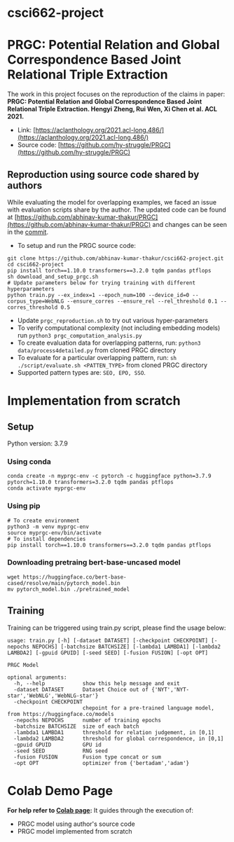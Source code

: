 # csci662-project
# PRGC: Potential Relation and Global Correspondence Based Joint Relational Triple Extraction
The work in this project focuses on the reproduction of the claims in paper:
**PRGC: Potential Relation and Global Correspondence Based Joint Relational Triple Extraction. Hengyi Zheng, Rui Wen, Xi Chen et al. ACL 2021.**
* Link: [https://aclanthology.org/2021.acl-long.486/](https://aclanthology.org/2021.acl-long.486/)
* Source code: [https://github.com/hy-struggle/PRGC](https://github.com/hy-struggle/PRGC)

## Reproduction using source code shared by authors
While evaluating the model for overlapping examples, we faced an issue with evaluation scripts share by the author.
The updated code can be found at [https://github.com/abhinav-kumar-thakur/PRGC](https://github.com/abhinav-kumar-thakur/PRGC) and changes can be seen in the [commit](https://github.com/abhinav-kumar-thakur/PRGC/commit/5a9c77a438ae59076972dc65333d1b78e66eac07#diff-3972a695ff852620b980ed5846b894f4d4e00adb09d8abfc9a81c53564dc1b56).

* To setup and run the PRGC source code:
```shell
git clone https://github.com/abhinav-kumar-thakur/csci662-project.git
cd csci662-project
pip install torch==1.10.0 transformers==3.2.0 tqdm pandas ptflops
sh download_and_setup_prgc.sh
# Update parameters below for trying training with different hyperparameters
python train.py --ex_index=1 --epoch_num=100 --device_id=0 --corpus_type=WebNLG --ensure_corres --ensure_rel --rel_threshold 0.1 --corres_threshold 0.5
```
* Update `prgc_reproduction.sh` to try out various hyper-parameters
* To verify computational complexity (not including embedding models) run `python3 prgc_computation_analysis.py`
* To create evaluation data for overlapping patterns, run: `python3 data/process4detailed.py` from cloned PRGC directory
* To evaluate for a particular overlapping pattern, run: `sh ./script/evaluate.sh <PATTEN_TYPE>` from cloned PRGC directory
* Supported pattern types are: `SEO, EPO, SSO`.

# Implementation from scratch
## Setup 
Python version: 3.7.9
### Using conda
```shell
conda create -n myprgc-env -c pytorch -c huggingface python=3.7.9 pytorch=1.10.0 transformers=3.2.0 tqdm pandas ptflops
conda activate myprgc-env
```
### Using pip
```shell
# To create environment
python3 -m venv myprgc-env
source myprgc-env/bin/activate
# To install dependencies
pip install torch==1.10.0 transformers==3.2.0 tqdm pandas ptflops
```
### Downloading pretraing bert-base-uncased model
```shell
wget https://huggingface.co/bert-base-cased/resolve/main/pytorch_model.bin
mv pytorch_model.bin ./pretrained_model
```

## Training
Training can be triggered using train.py script, please find the usage below:

```
usage: train.py [-h] [-dataset DATASET] [-checkpoint CHECKPOINT] [-nepochs NEPOCHS] [-batchsize BATCHSIZE] [-lambda1 LAMBDA1] [-lambda2 LAMBDA2] [-gpuid GPUID] [-seed SEED] [-fusion FUSION] [-opt OPT]

PRGC Model

optional arguments:
  -h, --help            show this help message and exit
  -dataset DATASET      Dataset Choice out of {'NYT','NYT-star','WebNLG','WebNLG-star'}
  -checkpoint CHECKPOINT
                        chepoint for a pre-trained language model, from https://huggingface.co/models
  -nepochs NEPOCHS      number of training epochs
  -batchsize BATCHSIZE  size of each batch
  -lambda1 LAMBDA1      threshold for relation judgement, in [0,1]
  -lambda2 LAMBDA2      threshold for global correspondence, in [0,1]
  -gpuid GPUID          GPU id
  -seed SEED            RNG seed
  -fusion FUSION        Fusion type concat or sum
  -opt OPT              optimizer from {'bertadam','adam'}
```

# Colab Demo Page
**For help refer to [Colab page](https://colab.research.google.com/drive/1K0dLh1dv779k1tZbjgrbKM9R2_Ck9yNx?usp=sharing):**
It guides through the execution of:
* PRGC model using author's source code
* PRGC model implemented from scratch

